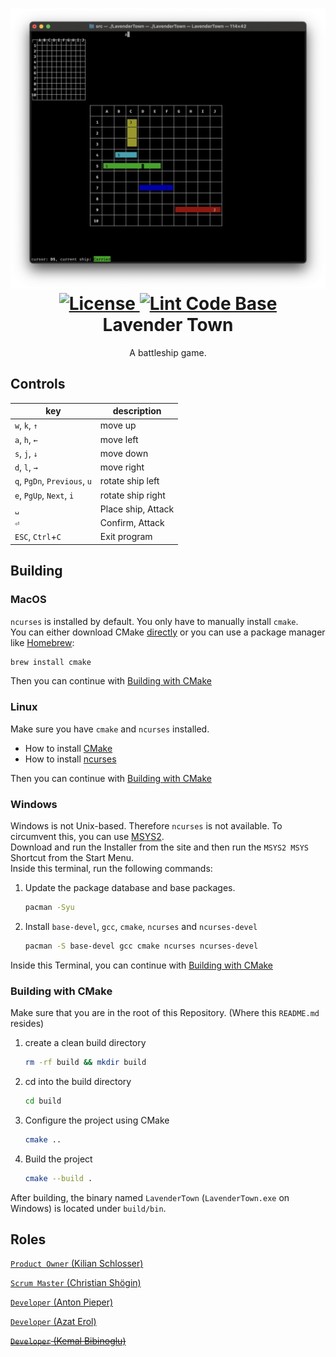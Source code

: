 <h1 align="center">
    <img src="game.png" width="600px"/>
    <br/>
    <a href="LICENSE">
        <img alt="License" src="https://img.shields.io/github/license/AntonPieper/LavenderTown">
    </a>
    <a href="https://github.com/marketplace/actions/super-linter">
    <img alt="Lint Code Base" src="https://github.com/AntonPieper/LavenderTown/workflows/Lint%20Code%20Base/badge.svg"/>
    </a>
    <br/>
    Lavender Town
</h1>
<p align="center">
    A battleship game.
</p>

## Controls

| key                          | description        |
|------------------------------|--------------------|
| `w`, `k`, `↑`                | move up            |
| `a`, `h`, `←`                | move left          |
| `s`, `j`, `↓`                | move down          |
| `d`, `l`, `→`                | move right         |
| `q`, `PgDn`, `Previous`, `u` | rotate ship left   |
| `e`, `PgUp`, `Next`, `i`     | rotate ship right  |
| ` ␣ `                        | Place ship, Attack |
| `⏎`                          | Confirm, Attack    |
| `ESC`, `Ctrl`+`C`            | Exit program       |

## Building

### MacOS

`ncurses` is installed by default. You only have to manually install `cmake`.\
You can either download CMake [directly](https://cmake.org/download/)
or you can use a package manager like [Homebrew](https://brew.sh):

```sh
brew install cmake
```

Then you can continue with [Building with CMake](#building-with-cmake)

### Linux

Make sure you have `cmake` and `ncurses` installed.

- How to install [CMake](https://cmake.org/install/)
- How to install [ncurses](https://www.cyberciti.biz/faq/linux-install-ncurses-library-headers-on-debian-ubuntu-centos-fedora/)

Then you can continue with [Building with CMake](#building-with-cmake)

### Windows

Windows is not Unix-based. Therefore `ncurses` is not available.
To circumvent this, you can use [MSYS2](https://www.msys2.org).\
Download and run the Installer from the site and then
run the `MSYS2 MSYS` Shortcut from the Start Menu.\
Inside this terminal, run the following commands:

1. Update the package database and base packages.

    ```sh
    pacman -Syu
    ```

2. Install `base-devel`, `gcc`, `cmake`, `ncurses` and `ncurses-devel`

    ```sh
    pacman -S base-devel gcc cmake ncurses ncurses-devel
    ```

Inside this Terminal, you can continue with [Building with CMake](#building-with-cmake)

### Building with CMake

Make sure that you are in the root of this Repository.
(Where this `README.md` resides)

1. create a clean build directory

    ```sh
    rm -rf build && mkdir build
    ```

2. cd into the build directory

    ```sh
    cd build
    ```

3. Configure the project using CMake

    ```sh
    cmake ..
    ```

4. Build the project

    ```sh
    cmake --build .
    ```

After building, the binary named `LavenderTown`
(`LavenderTown.exe` on Windows) is located under `build/bin`.

## Roles

[`Product Owner` (Kilian Schlosser)](https://github.com/Firnin)

[`Scrum Master` (Christian Shögin)](https://github.com/ChristianSchoegin)

[`Developer` (Anton Pieper)](https://github.com/AntonPieper)

[`Developer` (Azat Erol)](https://github.com/4zatero7)

~~[`Developer` (Kemal Bibinoglu)](https://github.com/Kemaleb98)~~

